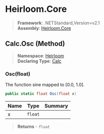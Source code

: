# Heirloom.Core

> **Framework**: .NETStandard,Version=v2.1  
> **Assembly**: [Heirloom.Core][0]

## Calc.Osc (Method)

> **Namespace**: [Heirloom][0]  
> **Declaring Type**: [Calc][1]

### Osc(float)

The function sine mapped to [0.0, 1.0].

```cs
public static float Osc(float x)
```

| Name | Type    | Summary |
|------|---------|---------|
| x    | `float` |         |

> **Returns** - `float`

[0]: ../../../Heirloom.Core.md
[1]: ../Calc.md
